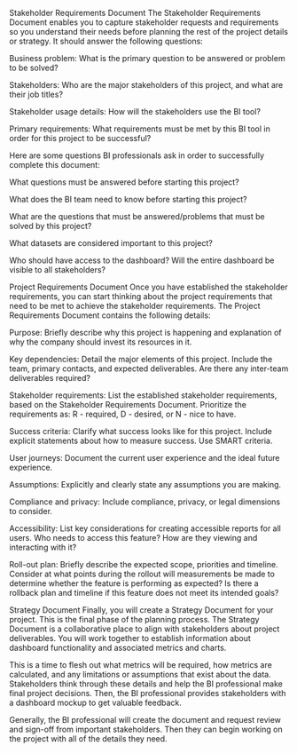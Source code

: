 Stakeholder Requirements Document
The Stakeholder Requirements Document enables you to capture stakeholder requests and requirements so you understand their needs before planning the rest of the project details or strategy. It should answer the following questions:

Business problem: What is the primary question to be answered or problem to be solved?

Stakeholders: Who are the major stakeholders of this project, and what are their job titles?

Stakeholder usage details: How will the stakeholders use the BI tool?

Primary requirements: What requirements must be met by this BI tool in order for this project to be successful?

Here are some questions BI professionals ask in order to successfully complete this document:

What questions must be answered before starting this project?

What does the BI team need to know before starting this project?

What are the questions that must be answered/problems that must be solved by this project?

What datasets are considered important to this project?

Who should have access to the dashboard? Will the entire dashboard be visible to all stakeholders?





Project Requirements Document
Once you have established the stakeholder requirements, you can start thinking about the project requirements that need to be met to achieve the stakeholder requirements. The Project Requirements Document contains the following details:

Purpose: Briefly describe why this project is happening and explanation of why the company should invest its resources in it.

Key dependencies: Detail the major elements of this project. Include the team, primary contacts, and expected deliverables. Are there any inter-team deliverables required?

Stakeholder requirements: List the established stakeholder requirements, based on the Stakeholder Requirements Document. Prioritize the requirements as: R - required, D - desired, or N - nice to have.

Success criteria: Clarify what success looks like for this project. Include explicit statements about how to measure success. Use SMART criteria.

User journeys: Document the current user experience and the ideal future experience.

Assumptions: Explicitly and clearly state any assumptions you are making.

Compliance and privacy: Include compliance, privacy, or legal dimensions to consider.

Accessibility: List key considerations for creating accessible reports for all users. Who needs to access this feature? How are they viewing and interacting with it?

Roll-out plan: Briefly describe the expected scope, priorities and timeline. Consider at what points during the rollout will measurements be made to determine whether the feature is performing as expected? Is there a rollback plan and timeline if this feature does not meet its intended goals?





Strategy Document
Finally, you will create a Strategy Document for your project. This is the final phase of the planning process. The Strategy Document is a collaborative place to align with stakeholders about project deliverables. You will work together to establish information about dashboard functionality and associated metrics and charts.

This is a time to flesh out what metrics will be required, how metrics are calculated, and any limitations or assumptions that exist about the data. Stakeholders think through these details and help the BI professional make final project decisions. Then, the BI professional provides stakeholders with a dashboard mockup to get valuable feedback.

Generally, the BI professional will create the document and request review and sign-off from important stakeholders. Then they can begin working on the project with all of the details they need.
